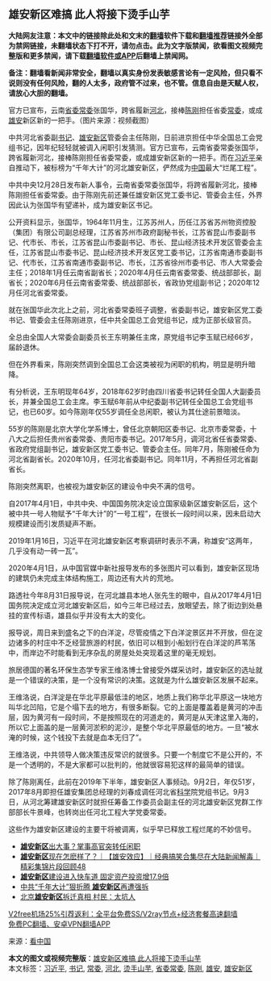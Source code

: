  <h2>雄安新区难搞 此人将接下烫手山芋</h2> <p class="notice"><b>大陆网友注意：本文中的链接除此处和文末的<a href="https://github.com/bannedbook/fanqiang" >翻墙</a>软件下载和<a href="https://github.com/killgcd/justmysocks/blob/master/README.md">翻墙推荐</a>链接外全部为禁网链接，未翻墙状态下打不开，请勿点击。此为文字版禁闻，欲看图文视频完整版和更多禁闻，请下载<a href="https://github.com/bannedbook/fanqiang">翻墙软件或APP</a>后翻墙上禁闻网。</p><p>备注：翻墙看新闻非常安全，翻墙以真实身份发表敏感言论有一定风险，但只看不说则没有任何风险，翻的人太多，政府管不过来，也不管。信息自由是天赋人权，请放心大胆的翻墙。</b></p>  <div class="entry"> <p id="conimg">官方已宣布，云南<a href="https://www.bannedbook.org/bnews/tag/%E7%9C%81%E5%A7%94%E5%B8%B8%E5%A7%94/" class="st_tag internal_tag" rel="tag" title="标签 省委常委 下的日志">省委常委</a>张国华，跨省履新<a href="https://www.bannedbook.org/bnews/tag/%e6%b2%b3%e5%8c%97/" class="st_tag internal_tag" rel="tag" title="标签 河北 下的日志">河北</a>，接棒<a href="https://www.bannedbook.org/bnews/tag/%e9%99%88%e5%88%9a/" class="st_tag internal_tag" rel="tag" title="标签 陈刚 下的日志">陈刚</a>担任省委<a href="https://www.bannedbook.org/bnews/tag/%e5%b8%b8%e5%a7%94/" class="st_tag internal_tag" rel="tag" title="标签 常委 下的日志">常委</a>，或成<a href="https://www.bannedbook.org/bnews/tag/%e9%9b%84%e5%ae%89/" class="st_tag internal_tag" rel="tag" title="标签 雄安 下的日志">雄安</a>新区新的一把手。（图片来源：视频截图）</p> <p>中共河北省委副<a href="https://www.bannedbook.org/bnews/tag/%e4%b9%a6%e8%ae%b0/" class="st_tag internal_tag" rel="tag" title="标签 书记 下的日志">书记</a>、<a href="https://www.bannedbook.org/bnews/tag/%E9%9B%84%E5%AE%89%E6%96%B0%E5%8C%BA/" class="st_tag internal_tag" rel="tag" title="标签 雄安新区 下的日志">雄安新区</a>管委会主任陈刚，日前进京担任中华全国总工会党组书记，因年纪轻轻就被调入闲职引发猜测。官方已宣布，云南省委常委张国华，跨省履新河北，接棒陈刚担任省委常委，或成雄安新区新的一把手。而在<a href="https://www.bannedbook.org/bnews/tag/%e4%b9%a0%e8%bf%91%e5%b9%b3/" class="st_tag internal_tag" rel="tag" title="标签 习近平 下的日志">习近平</a>亲自推动下，被标榜为“千年大计”的河北雄安新区，俨然成为<span class='wp_keywordlink_affiliate'><a href="https://www.bannedbook.org/" title="中国" target="_blank">中国</a></span>最大“烂尾工程”。</p> <p>中共中央12月28日发布新人事令，云南省委常委张国华，将跨省履新河北，接棒陈刚担任省委常委。由于陈刚先前还兼任雄安新区党工委书记、管委会主任，外界因此认为张国华有望递补，成为雄安新区书记。</p> <p>公开资料显示，张国华，1964年11月生，江苏苏州人，历任江苏省苏州物资控股（集团）有限公司副总经理，江苏省苏州市政府副秘书长，江苏省昆山市委副书记、代市长、市长，江苏省昆山市委副书记、市长、昆山经济技术开发区管委会主任，江苏省昆山市委书记、昆山经济技术开发区党工委书记，江苏省南通市委副书记、代市长，江苏省南通市委副书记、市长，江苏省徐州市委书记、市人大常委会主任；2018年1月任云南省副省长；2020年4月任云南省委常委、统战部部长，副省长；2020年6月任云南省委常委、统战部部长，省政协党组副书记；2020年12月任河北省委常委。</p> <p>就在张国华此次北上之前，河北省委常委班子调整，省委副书记，雄安新区党工委书记、管委会主任陈刚进京，任中共全国总工会党组书记，成为正部长级官员。</p>  <p>全总由全国人大常委会副委员长王东明兼任主席，原党组书记李玉赋已经66岁，届龄退休。</p> <p>但在外界看来，陈刚突然调到全国总工会这类被视为闲职的机构，明显是明升暗降。</p> <p>有分析说，王东明现年64岁，2018年62岁时由四川省委书记转任全国人大副委员长，并兼全国总工会主席。李玉赋6年前从中纪委副书记转任全国总工会党组书记，也已60岁。如今陈刚年仅55岁调任全总闲职，被认为其仕途前景暗淡。</p> <p>55岁的陈刚是北京大学化学系博士，曾任北京朝阳区委书记、北京市委常委，十八大之后担任贵州省委常委、贵阳市委书记。2017年5月，调河北省任省委常委、省政府党组副书记，雄安新区党工委书记、管委会主任。同年7月，陈刚被任命为河北省副省长。2020年10月，任河北省委副书记。同年11月，不再担任河北省副省长。</p> <p>陈刚突然离职，也被视为雄安新区的建设令中央不满的信号。</p>  <p>自2017年4月1日，中共中央、中国国务院决定设立国家级新区雄安新区后，这个被中共一号人物赋予“千年大计”的“一号工程”，在很长一段时间以来，因未启动大规模建设而引发质疑声不断。</p> <p>2019年1月16日，习近平在河北雄安新区考察调研时表示不满，称雄安“这两年，几乎没有动一砖一瓦”。</p> <p>2020年4月1日，从中国官媒中新社报导发布的多张图片可以看到，雄安新区现场的建筑仍未完成主体结构施工，周边还有大片的荒地。</p> <p>路透社今年8月31日报导说，在河北雄县本地人张先生的眼中，自从2017年4月1日国务院决定成立河北雄安新区后，如今三年已经过去，放眼望去，除了街边到处悬挂的宣传标语，雄县似乎并没有太大的变化。</p> <p>报导说，周日来到盛名之下的白洋淀，尽管疫情之下白洋淀景区并不开放，但在淀边诸多的村庄中不乏经营旅游的村民，依旧可以租到小船划行在白洋淀的芦苇荡中，而岸边不时能看到无序杂乱的房屋处处突现着这里的毫无规划。</p>  <p>旅居德国的著名环保生态学专家王维洛博士曾接受外媒采访时，雄安新区的选址就是一个错误的决策，是一个没有常识的决策。这就是为什么雄安新区发展不起来。</p> <p>王维洛说，白洋淀是在华北平原最低洼的地区，地质上我们称华北平原这一块地方叫华北凹陷，它是个塌下去的地方，有很多断裂。它的上面是覆盖着是黄河的冲击层，因为黄河有一段时间，不是按照现在的河道走的，黄河是从天津这里入海的，所以它上面盖的是一层黄河淤积的泥沙，是整个华北平原最低的地方。一旦“被水淹的时候，这个钱投下去就是血本无归了”。</p> <p>王维洛说，中共领导人做决策违反常识的就很多。只要一个制度它不是公开的，不是一个透明的，不是大家都可以批判的，他就很容易犯这样的最简单的错误。</p> <p>除了陈刚离任，此前在2019年下半年，雄安新区人事频动。9月2日，年仅51岁，2017年8月即担任雄安集团总经理的刘春成调任河北省<span class='wp_keywordlink'><a href="https://www.bannedbook.org/forum11/topic309.html" title="禁片：“科学”的棍子" target="_blank">科学</a></span>院党组书记。9月3日，从河北筹建雄安新区时就担任筹备工作委员会副主任的河北雄安新区党群工作部部长牛景峰，也转岗出任河北工程大学党委常委。</p> <p>这些作为雄安新区建设的主要干将被调离，似乎早已释放工程烂尾的不妙信号。</p>  <ul class='op-related-articles' title='相关阅读'> <li><a href='https://www.bannedbook.org/bnews/cbnews/20201224/1454036.html' target='_blank'><b>雄安新区</b>出大事？掌事高官突转任闲职</a></li> <li><a href='https://www.bannedbook.org/bnews/bannedvideo/20201212/1446213.html' target='_blank'><b>雄安新区</b>现在怎麽样了？｜【雄安效应】｜经典搞笑合集尽在大陆新闻解毒｜精彩集锦片段回顾48</a></li> <li><a href='https://www.bannedbook.org/bnews/baitai/20201120/1434257.html' target='_blank'><b>雄安新区</b>建设进入快车道 固定资产投资增17.9倍</a></li> <li><a href='https://www.bannedbook.org/bnews/bannedvideo/20201031/1423339.html' target='_blank'>中共“千年大计”狠折腾 <b>雄安新区</b>再遭强拆</a></li> <li><a href='https://www.bannedbook.org/bnews/cbnews/20201023/1418996.html' target='_blank'>北京<b>雄安新区</b>拆迁真相 村民：太坑人</a></li> </ul> <p class="texttj"> <a href="https://www.bannedbook.org/forum23/topic22702.html" target="_blank">V2free机场25%引荐返利：全平台免费SS/V2ray节点+经济套餐高速翻墙</a><br/> <a href="https://github.com/bannedbook/fanqiang/wiki/%E7%A6%81%E9%97%BB%E7%BD%91%E5%AE%89%E5%8D%93%E7%BF%BB%E5%A2%99%E6%96%B0%E9%97%BBAPP" target="_blank">免费PC翻墙、安卓VPN翻墙APP</a></p><p> 来源：<span class='wp_keywordlink_affiliate'><a href="https://www.secretchina.com/" title="看中国" target="_blank">看中国</a></span> </p><a name='sharetosocial'></a>       <div><b>本文的图文或视频完整版</b>：<a href='https://www.bannedbook.org/bnews/cbnews/20201231/1458391.html'>雄安新区难搞 此人将接下烫手山芋</a></div>  </div><!--END ENTRY--> <div class="postfooter"> <div>本文标签：<a href="https://www.bannedbook.org/bnews/tag/%e4%b9%a0%e8%bf%91%e5%b9%b3/" rel="tag">习近平</a>, <a href="https://www.bannedbook.org/bnews/tag/%e4%b9%a6%e8%ae%b0/" rel="tag">书记</a>, <a href="https://www.bannedbook.org/bnews/tag/%e5%b8%b8%e5%a7%94/" rel="tag">常委</a>, <a href="https://www.bannedbook.org/bnews/tag/%e6%b2%b3%e5%8c%97/" rel="tag">河北</a>, <a href="https://www.bannedbook.org/bnews/tag/%E7%83%AB%E6%89%8B%E5%B1%B1%E8%8A%8B/" rel="tag">烫手山芋</a>, <a href="https://www.bannedbook.org/bnews/tag/%E7%9C%81%E5%A7%94%E5%B8%B8%E5%A7%94/" rel="tag">省委常委</a>, <a href="https://www.bannedbook.org/bnews/tag/%e9%99%88%e5%88%9a/" rel="tag">陈刚</a>, <a href="https://www.bannedbook.org/bnews/tag/%e9%9b%84%e5%ae%89/" rel="tag">雄安</a>, <a href="https://www.bannedbook.org/bnews/tag/%E9%9B%84%E5%AE%89%E6%96%B0%E5%8C%BA/" rel="tag">雄安新区</a></div>  </div><!--END POSTFOOTER--> 